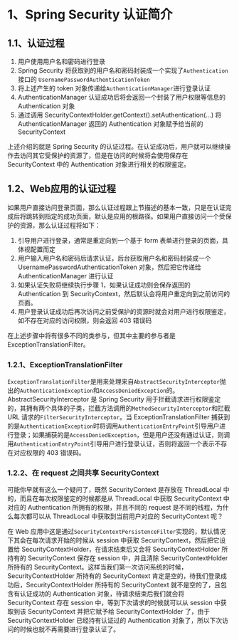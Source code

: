 # 1、Spring Security 认证简介

## 1.1、认证过程

1. 用户使用用户名和密码进行登录
2. Spring Security 将获取到的用户名和密码封装成一个实现了`Authentication`接口的 `UsernamePasswordAuthenticationToken`
3. 将上述产生的 token 对象传递给`AuthenticationManager`进行登录认证
4. AuthenticationManager 认证成功后将会返回一个封装了用户权限等信息的 Authentication 对象
5. 通过调用 SecurityContextHolder.getContext().setAuthentication(...) 将 AuthenticationManager 返回的 Authentication 对象赋予给当前的 SecurityContext

上述介绍的就是 Spring Security 的认证过程。在认证成功后，用户就可以继续操作去访问其它受保护的资源了，但是在访问的时候将会使用保存在 SecurityContext 中的 Authentication 对象进行相关的权限鉴定。

## 1.2、Web应用的认证过程

如果用户直接访问登录页面，那么认证过程跟上节描述的基本一致，只是在认证完成后将跳转到指定的成功页面，默认是应用的根路径。如果用户直接访问一个受保护的资源，那么认证过程将如下：

1. 引导用户进行登录，通常是重定向到一个基于 form 表单进行登录的页面，具体视配置而定
2. 用户输入用户名和密码后请求认证，后台获取用户名和密码封装成一个 UsernamePasswordAuthenticationToken 对象，然后把它传递给 AuthenticationManager 进行认证
3. 如果认证失败将继续执行步骤 1，如果认证成功则会保存返回的 Authentication 到 SecurityContext，然后默认会将用户重定向到之前访问的页面。
4. 用户登录认证成功后再次访问之前受保护的资源时就会对用户进行权限鉴定，如不存在对应的访问权限，则会返回 403 错误码

在上述步骤中将有很多不同的类参与，但其中主要的参与者是 ExceptionTranslationFilter。

### 1.2.1、ExceptionTranslationFilter

`ExceptionTranslationFilter`是用来处理来自`AbstractSecurityInterceptor`抛出的`AuthenticationException`和`AccessDeniedException`的。AbstractSecurityInterceptor 是 Spring Security 用于拦截请求进行权限鉴定的，其拥有两个具体的子类，拦截方法调用的`MethodSecurityInterceptor`和拦截 URL 请求的`FilterSecurityInterceptor`。当 ExceptionTranslationFilter 捕获到的是`AuthenticationException`时将调用`AuthenticationEntryPoint`引导用户进行登录；如果捕获的是`AccessDeniedException`，但是用户还没有通过认证，则调用`AuthenticationEntryPoint`引导用户进行登录认证，否则将返回一个表示不存在对应权限的 403 错误码。

### 1.2.2、在 request 之间共享 SecurityContext

可能你早就有这么一个疑问了，既然 SecurityContext 是存放在 ThreadLocal 中的，而且在每次权限鉴定的时候都是从 ThreadLocal 中获取 SecurityContext 中对应的 Authentication 所拥有的权限，并且不同的 request 是不同的线程，为什么每次都可以从 ThreadLocal 中获取到当前用户对应的 SecurityContext 呢？

在 Web 应用中这是通过`SecurityContextPersistenceFilter`实现的，默认情况下其会在每次请求开始的时候从 session 中获取 SecurityContext，然后把它设置给 SecurityContextHolder，在请求结束后又会将 SecurityContextHolder 所持有的 SecurityContext 保存在 session 中，并且清除 SecurityContextHolder 所持有的 SecurityContext。这样当我们第一次访问系统的时候，SecurityContextHolder 所持有的 SecurityContext 肯定是空的，待我们登录成功后，SecurityContextHolder 所持有的 SecurityContext 就不是空的了，且包含有认证成功的 Authentication 对象，待请求结束后我们就会将 SecurityContext 存在 session 中，等到下次请求的时候就可以从 session 中获取到该 SecurityContext 并把它赋予给 SecurityContextHolder 了，由于 SecurityContextHolder 已经持有认证过的 Authentication 对象了，所以下次访问的时候也就不再需要进行登录认证了。